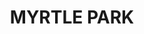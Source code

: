 ---
lastmod: '2025-04-06T06:05:20+00:00'
latitude: -35.586342
layout: suburb
longitude: 145.52068
postcode: '2713'
state: NSW
title: MYRTLE PARK
url: /nsw/myrtle-park/
---